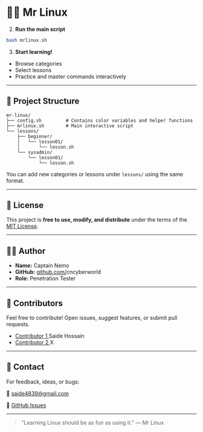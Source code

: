 
# 👨‍🏫 Mr Linux

2. **Run the main script**

```bash
bash mrlinux.sh
```

3. **Start learning!**

* Browse categories
* Select lessons
* Practice and master commands interactively

---

## 🧰 Project Structure

```
mr-linux/
├── config.sh         # Contains color variables and helper functions
├── mrlinux.sh        # Main interactive script
└── lessons/
    ├── beginner/
    │   └── lesson01/
    │       └── lesson.sh
    └── sysadmin/
        └── lesson01/
            └── lesson.sh
```

You can add new categories or lessons under `lessons/` using the same format.

---

## 📜 License

This project is **free to use, modify, and distribute** under the terms of the [MIT License](https://opensource.org/licenses/MIT).

---

## 👨‍💻 Author

* **Name:** Captain Nemo
* **GitHub:** [github.com/](https://github.com/yourusername)cncyberworld
* **Role:** Penetration Tester

---

## 🤝 Contributors

Feel free to contribute! Open issues, suggest features, or submit pull requests.

* [Contributor 1 ](https://github.com/contributor1)Saide Hossain
* [Contributor 2 ](https://github.com/contributor2)X

---

## 💬 Contact

For feedback, ideas, or bugs:

📧 [s](mailto:your.email@example.com)aide4839@gmail.com

📢 [GitHub Issues](https://github.com/yourusername/mr-linux/issues)

---

> "Learning Linux should be as fun as using it." — *Mr Linux*
